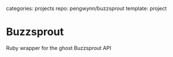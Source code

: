 categories: projects
repo: pengwynn/buzzsprout
template: project

# Buzzsprout

Ruby wrapper for the ghost Buzzsprout API

<!--more -->
